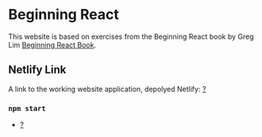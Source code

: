 # Beginning React 

This website is based on exercises from the Beginning React book by Greg Lim [Beginning React Book](https://github.com/greglim81/react-chapter2).

## Netlify Link 

A link to the working website application, depolyed Netlify: 
[?](?)

### `npm start`

- [?](#?) 